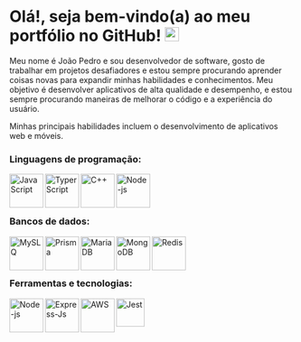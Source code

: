 # Olá!, seja bem-vindo(a) ao meu portfólio no GitHub!  <img src="https://media.giphy.com/media/hvRJCLFzcasrR4ia7z/giphy.gif" width="25px">
  
Meu nome é João Pedro e sou desenvolvedor de software, gosto de trabalhar em projetos desafiadores e estou sempre procurando aprender coisas novas para expandir minhas habilidades e conhecimentos. Meu objetivo é desenvolver aplicativos de alta qualidade e desempenho, e estou sempre procurando maneiras de melhorar o código e a experiência do usuário.

Minhas principais habilidades incluem o desenvolvimento de aplicativos web e móveis.

### Linguagens de programação:
  <img align="left" alt="JavaScript" height="60" width="60" src="https://img.icons8.com/color/javascript" />
  <img align="left" alt="TyperScript" height="60" width="60" src="https://img.icons8.com/color/typescript" />
  <img align="left" alt="C++" height="60" width="60" src="https://img.icons8.com/color/c-plus-plus-logo" />
  <img align="left" alt="Node-js" height="60" width="60" src="https://img.icons8.com/color/nodejs" />
  <br>
  <br>
  <br>
  
### Bancos de dados:
  <img align="left" alt="MySLQ" height="60" width="60" src="https://img.icons8.com/color/mysql" />
  <img align="left" alt="Prisma" height="60" width="60" src="https://img.icons8.com/color/prisma-orm" />
  <img align="left" alt="MariaDB" height="60" width="60" src="https://img.icons8.com/color/maria-db" />
  <img align="left" alt="MongoDB" height="60" width="60" src="https://img.icons8.com/color/mongodb" />
  <img align="left" alt="Redis" height="60" width="60" src="https://img.icons8.com/color/redis" />
  <br>
  <br>
  <br>
  
### Ferramentas e tecnologias:
 <img align="left" alt="Node-js" height="60" width="60" src="https://img.icons8.com/color/nodejs" />
 <img align="left" alt="Express-Js" height="60" width="60" src="https://img.icons8.com/color/express-js" />
 <img align="left" alt="AWS" height="60" width="60" src="https://img.icons8.com/color/amazon-web-services" />
 <img align="left" alt="Jest" height="50" width="50" src="https://cdn.jsdelivr.net/gh/devicons/devicon/icons/jest/jest-plain.svg" />
